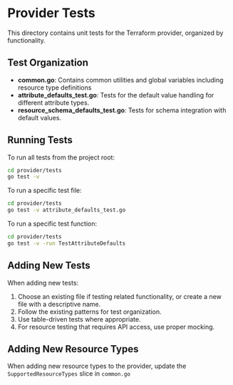 # Provider Tests

This directory contains unit tests for the Terraform provider, organized by functionality.

## Test Organization

- **common.go**: Contains common utilities and global variables including resource type definitions
- **attribute_defaults_test.go**: Tests for the default value handling for different attribute types.
- **resource_schema_defaults_test.go**: Tests for schema integration with default values.

## Running Tests

To run all tests from the project root:

```bash
cd provider/tests
go test -v
```

To run a specific test file:

```bash
cd provider/tests
go test -v attribute_defaults_test.go
```

To run a specific test function:

```bash
cd provider/tests
go test -v -run TestAttributeDefaults
```

## Adding New Tests

When adding new tests:

1. Choose an existing file if testing related functionality, or create a new file with a descriptive name.
2. Follow the existing patterns for test organization.
3. Use table-driven tests where appropriate.
4. For resource testing that requires API access, use proper mocking.

## Adding New Resource Types

When adding new resource types to the provider, update the `SupportedResourceTypes` slice in `common.go`
